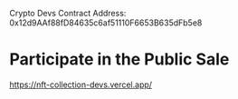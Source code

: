 Crypto Devs Contract Address: 0x12d9AAf88fD84635c6af51110F6653B635dFb5e8


# Participate in the Public Sale 
https://nft-collection-devs.vercel.app/